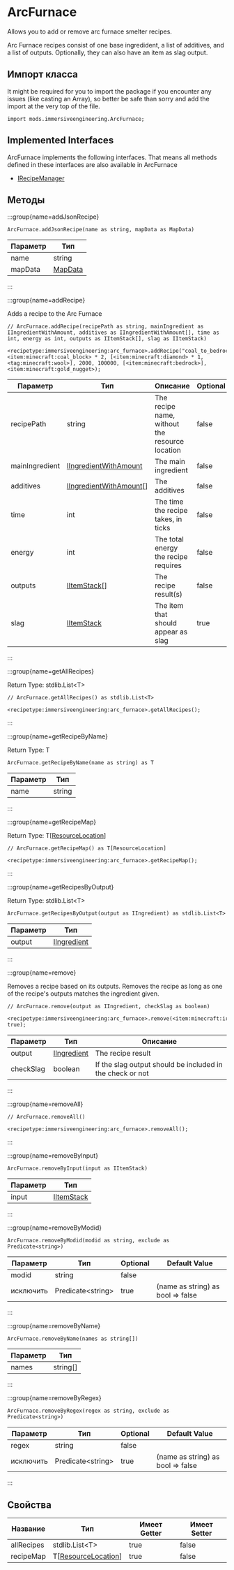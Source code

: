 # ArcFurnace

Allows you to add or remove arc furnace smelter recipes.

 Arc Furnace recipes consist of one base ingredident, a list of additives, and a list of outputs. Optionally, they can also have an item as slag output.

## Импорт класса

It might be required for you to import the package if you encounter any issues (like casting an Array), so better be safe than sorry and add the import at the very top of the file.
```zenscript
import mods.immersiveengineering.ArcFurnace;
```


## Implemented Interfaces
ArcFurnace implements the following interfaces. That means all methods defined in these interfaces are also available in ArcFurnace

- [IRecipeManager](/vanilla/api/recipe/manager/IRecipeManager)

## Методы

:::group{name=addJsonRecipe}

```zenscript
ArcFurnace.addJsonRecipe(name as string, mapData as MapData)
```

| Параметр | Тип                                  |
| -------- | ------------------------------------ |
| name     | string                               |
| mapData  | [MapData](/vanilla/api/data/MapData) |


:::

:::group{name=addRecipe}

Adds a recipe to the Arc Furnace

```zenscript
// ArcFurnace.addRecipe(recipePath as string, mainIngredient as IIngredientWithAmount, additives as IIngredientWithAmount[], time as int, energy as int, outputs as IItemStack[], slag as IItemStack)

<recipetype:immersiveengineering:arc_furnace>.addRecipe("coal_to_bedrock", <item:minecraft:coal_block> * 2, [<item:minecraft:diamond> * 1, <tag:minecraft:wool>], 2000, 100000, [<item:minecraft:bedrock>], <item:minecraft:gold_nugget>);
```

| Параметр       | Тип                                                                      | Описание                                       | Optional | Default Value        |
| -------------- | ------------------------------------------------------------------------ | ---------------------------------------------- | -------- | -------------------- |
| recipePath     | string                                                                   | The recipe name, without the resource location | false    |                      |
| mainIngredient | [IIngredientWithAmount](/vanilla/api/ingredient/IIngredientWithAmount)   | The main ingredient                            | false    |                      |
| additives      | [IIngredientWithAmount](/vanilla/api/ingredient/IIngredientWithAmount)[] | The additives                                  | false    |                      |
| time           | int                                                                      | The time the recipe takes, in ticks            | false    |                      |
| energy         | int                                                                      | The total energy the recipe requires           | false    |                      |
| outputs        | [IItemStack](/vanilla/api/item/IItemStack)[]                             | The recipe result(s)                           | false    |                      |
| slag           | [IItemStack](/vanilla/api/item/IItemStack)                               | The item that should appear as slag            | true     | <item:minecraft:air> |


:::

:::group{name=getAllRecipes}

Return Type: stdlib.List&lt;T&gt;

```zenscript
// ArcFurnace.getAllRecipes() as stdlib.List<T>

<recipetype:immersiveengineering:arc_furnace>.getAllRecipes();
```

:::

:::group{name=getRecipeByName}

Return Type: T

```zenscript
ArcFurnace.getRecipeByName(name as string) as T
```

| Параметр | Тип    |
| -------- | ------ |
| name     | string |


:::

:::group{name=getRecipeMap}

Return Type: T[[ResourceLocation](/vanilla/api/resource/ResourceLocation)]

```zenscript
// ArcFurnace.getRecipeMap() as T[ResourceLocation]

<recipetype:immersiveengineering:arc_furnace>.getRecipeMap();
```

:::

:::group{name=getRecipesByOutput}

Return Type: stdlib.List&lt;T&gt;

```zenscript
ArcFurnace.getRecipesByOutput(output as IIngredient) as stdlib.List<T>
```

| Параметр | Тип                                                |
| -------- | -------------------------------------------------- |
| output   | [IIngredient](/vanilla/api/ingredient/IIngredient) |


:::

:::group{name=remove}

Removes a recipe based on its outputs. Removes the recipe as long as one of the recipe's outputs matches the ingredient given.

```zenscript
// ArcFurnace.remove(output as IIngredient, checkSlag as boolean)

<recipetype:immersiveengineering:arc_furnace>.remove(<item:minecraft:iron_ore>, true);
```

| Параметр  | Тип                                                | Описание                                                  |
| --------- | -------------------------------------------------- | --------------------------------------------------------- |
| output    | [IIngredient](/vanilla/api/ingredient/IIngredient) | The recipe result                                         |
| checkSlag | boolean                                            | If the slag output should be included in the check or not |


:::

:::group{name=removeAll}

```zenscript
// ArcFurnace.removeAll()

<recipetype:immersiveengineering:arc_furnace>.removeAll();
```

:::

:::group{name=removeByInput}

```zenscript
ArcFurnace.removeByInput(input as IItemStack)
```

| Параметр | Тип                                        |
| -------- | ------------------------------------------ |
| input    | [IItemStack](/vanilla/api/item/IItemStack) |


:::

:::group{name=removeByModid}

```zenscript
ArcFurnace.removeByModid(modid as string, exclude as Predicate<string>)
```

| Параметр  | Тип                                 | Optional | Default Value                     |
| --------- | ----------------------------------- | -------- | --------------------------------- |
| modid     | string                              | false    |                                   |
| исключить | Predicate&lt;string&gt; | true     | (name as string) as bool => false |


:::

:::group{name=removeByName}

```zenscript
ArcFurnace.removeByName(names as string[])
```

| Параметр | Тип      |
| -------- | -------- |
| names    | string[] |


:::

:::group{name=removeByRegex}

```zenscript
ArcFurnace.removeByRegex(regex as string, exclude as Predicate<string>)
```

| Параметр  | Тип                                 | Optional | Default Value                     |
| --------- | ----------------------------------- | -------- | --------------------------------- |
| regex     | string                              | false    |                                   |
| исключить | Predicate&lt;string&gt; | true     | (name as string) as bool => false |


:::


## Свойства

| Название   | Тип                                                           | Имеет Getter | Имеет Setter |
| ---------- | ------------------------------------------------------------- | ------------ | ------------ |
| allRecipes | stdlib.List&lt;T&gt;                              | true         | false        |
| recipeMap  | T[[ResourceLocation](/vanilla/api/resource/ResourceLocation)] | true         | false        |

